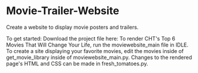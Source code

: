 # Movie-Trailer-Website
Create a website to display movie posters and trailers.

To get started: 
Download the project file here: 
To render CHT's Top 6 Movies That Will Change Your Life, run the moviewebsite_main file in IDLE.
To create a site displaying your favorite movies, edit the movies inside of get_movie_library inside of moviewebsite_main.py.
Changes to the rendered page's HTML and CSS can be made in fresh_tomatoes.py.
